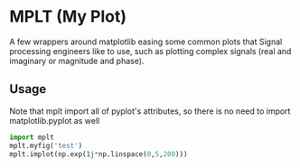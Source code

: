 # MPLT (My Plot)

A few wrappers around matplotlib easing some common plots that Signal processing
engineers like to use, such as plotting complex signals (real and imaginary or magnitude and phase).

## Usage
Note that mplt import all of pyplot's attributes, so there is no need to 
import matplotlib.pyplot as well

```python
import mplt
mplt.myfig('test')
mplt.implot(np.exp(1j*np.linspace(0,5,200)))
```
